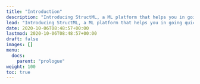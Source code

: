 ```yaml
---
title: "Introduction"
description: "Introducing StructML, a ML platform that helps you in going quickly from unstructured to structured data"
lead: "Introducing StructML, a ML platform that helps you in going quickly from unstructured to structured data"
date: 2020-10-06T08:48:57+00:00
lastmod: 2020-10-06T08:48:57+00:00
draft: false
images: []
menu:
  docs:
    parent: "prologue"
weight: 100
toc: true
---
```



